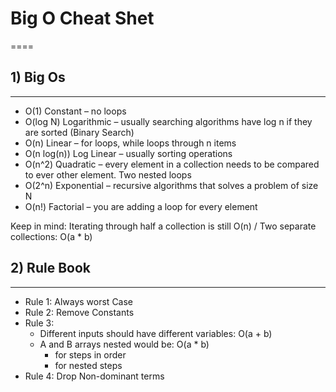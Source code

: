 # Big O Cheat Shet
====
## 1) Big Os
----
- O(1) Constant – no loops
- O(log N) Logarithmic – usually searching algorithms have log n if they are sorted (Binary Search)
- O(n) Linear – for loops, while loops through n items
- O(n log(n)) Log Linear – usually sorting operations
- O(n^2) Quadratic – every element in a collection needs to be compared to ever other element. Two
nested loops
- O(2^n) Exponential – recursive algorithms that solves a problem of size N
- O(n!) Factorial – you are adding a loop for every element

Keep in mind: Iterating through half a collection is still O(n) / Two separate collections: O(a * b)

## 2) Rule Book
----
- Rule 1: Always worst Case
- Rule 2: Remove Constants
- Rule 3:
  - Different inputs should have different variables: O(a + b)
  - A and B arrays nested would be: O(a * b)
    - for steps in order
    - for nested steps
- Rule 4: Drop Non-dominant terms

